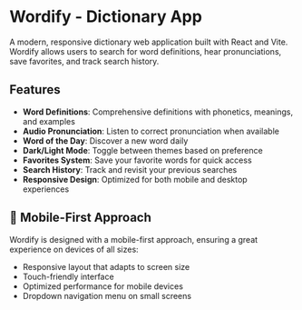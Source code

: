 
# Wordify - Dictionary App

A modern, responsive dictionary web application built with React and Vite. Wordify allows users to search for word definitions, hear pronunciations, save favorites, and track search history.
## Features
- **Word Definitions**: Comprehensive definitions with phonetics, meanings, and examples
- **Audio Pronunciation**: Listen to correct pronunciation when available
- **Word of the Day**: Discover a new word daily
- **Dark/Light Mode**: Toggle between themes based on preference
- **Favorites System**: Save your favorite words for quick access
- **Search History**: Track and revisit your previous searches
- **Responsive Design**: Optimized for both mobile and desktop experiences

## 📱 Mobile-First Approach

Wordify is designed with a mobile-first approach, ensuring a great experience on devices of all sizes:

- Responsive layout that adapts to screen size
- Touch-friendly interface
- Optimized performance for mobile devices
- Dropdown navigation menu on small screens

